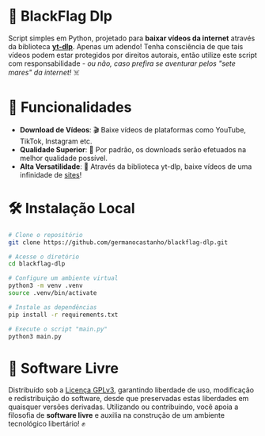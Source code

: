 # 🏴 BlackFlag Dlp

Script simples em Python, projetado para **baixar vídeos da internet** através da biblioteca [**yt-dlp**](https://github.com/yt-dlp/yt-dlp). Apenas um adendo! Tenha consciência de que tais vídeos podem estar protegidos por direitos autorais, então utilize este script com responsabilidade - _ou não, caso prefira se aventurar pelos "sete mares" da internet!_ ☠️

# 🚀 Funcionalidades

- **Download de Vídeos**: 🎬 Baixe vídeos de plataformas como YouTube, TikTok, Instagram etc.
- **Qualidade Superior**: 🎥 Por padrão, os downloads serão efetuados na melhor qualidade possível.
- **Alta Versatilidade**: 🧰 Através da biblioteca yt-dlp, baixe vídeos de uma infinidade de [sites](https://github.com/yt-dlp/yt-dlp/blob/master/supportedsites.md)!

# 🛠️ Instalação Local

```bash
# Clone o repositório
git clone https://github.com/germanocastanho/blackflag-dlp.git

# Acesse o diretório
cd blackflag-dlp

# Configure um ambiente virtual
python3 -m venv .venv
source .venv/bin/activate

# Instale as dependências
pip install -r requirements.txt

# Execute o script "main.py"
python3 main.py
```

# 📜 Software Livre

Distribuído sob a [Licença GPLv3](LICENSE), garantindo liberdade de uso, modificação e redistribuição do software, desde que preservadas estas liberdades em quaisquer versões derivadas. Utilizando ou contribuindo, você apoia a filosofia de **software livre** e auxilia na construção de um ambiente tecnológico libertário! ✊
